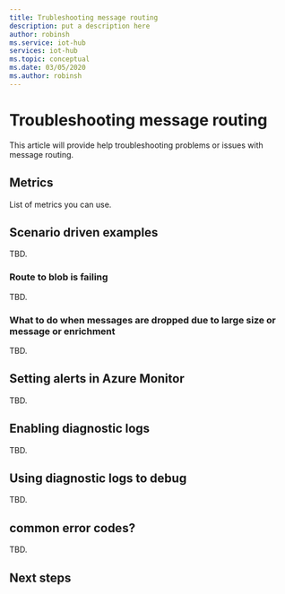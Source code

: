 ```yaml
---
title: Trubleshooting message routing
description: put a description here 
author: robinsh
ms.service: iot-hub
services: iot-hub
ms.topic: conceptual
ms.date: 03/05/2020
ms.author: robinsh
---
```


# Troubleshooting message routing

This article will provide help troubleshooting problems or issues with message routing. 

## Metrics 

List of metrics you can use.

## Scenario driven examples

TBD.

### Route to blob is failing

TBD.

### What to do when messages are dropped due to large size or message or enrichment 

TBD.

## Setting alerts in Azure Monitor

TBD.

## Enabling diagnostic logs 

TBD.

## Using diagnostic logs to debug 

TBD.

## common error codes?

TBD.

## Next steps
